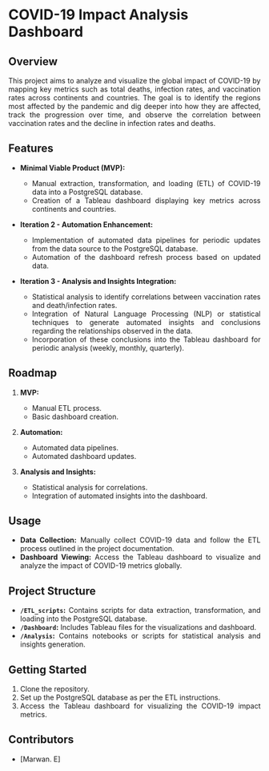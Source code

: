 
# COVID-19 Impact Analysis Dashboard

## Overview
<div align="justify">
This project aims to analyze and visualize the global impact of COVID-19 by mapping key metrics such as total deaths, infection rates, and vaccination rates across continents and countries. The goal is to identify the regions most affected by the pandemic and dig deeper into how they are affected, track the progression over time, and observe the correlation between vaccination rates and the decline in infection rates and deaths.

## Features
- **Minimal Viable Product (MVP):**
  - Manual extraction, transformation, and loading (ETL) of COVID-19 data into a PostgreSQL database.
  - Creation of a Tableau dashboard displaying key metrics across continents and countries.

- **Iteration 2 - Automation Enhancement:**
  - Implementation of automated data pipelines for periodic updates from the data source to the PostgreSQL database.
  - Automation of the dashboard refresh process based on updated data.

- **Iteration 3 - Analysis and Insights Integration:**
  - Statistical analysis to identify correlations between vaccination rates and death/infection rates.
  - Integration of Natural Language Processing (NLP) or statistical techniques to generate automated insights and conclusions regarding the relationships observed in the data.
  - Incorporation of these conclusions into the Tableau dashboard for periodic analysis (weekly, monthly, quarterly).

## Roadmap
1. **MVP:**
   - Manual ETL process.
   - Basic dashboard creation.

2. **Automation:**
   - Automated data pipelines.
   - Automated dashboard updates.

3. **Analysis and Insights:**
   - Statistical analysis for correlations.
   - Integration of automated insights into the dashboard.

## Usage
- **Data Collection:** Manually collect COVID-19 data and follow the ETL process outlined in the project documentation.
- **Dashboard Viewing:** Access the Tableau dashboard to visualize and analyze the impact of COVID-19 metrics globally.

## Project Structure
- **`/ETL_scripts`:** Contains scripts for data extraction, transformation, and loading into the PostgreSQL database.
- **`/Dashboard`:** Includes Tableau files for the visualizations and dashboard.
- **`/Analysis`:** Contains notebooks or scripts for statistical analysis and insights generation.

## Getting Started
1. Clone the repository.
2. Set up the PostgreSQL database as per the ETL instructions.
3. Access the Tableau dashboard for visualizing the COVID-19 impact metrics.

## Contributors
- [Marwan. E]

